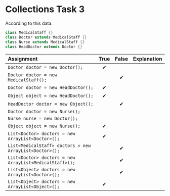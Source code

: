 # Collections Task 3

According to this data:
```java
class MedicalStaff {}
class Doctor extends MedicalStaff {}
class Nurse extends MedicalStaff {}
class HeadDoctor extends Doctor {}
```

| Assignment                                              |  True| False|               Explanation                                                                                      |             
|:--------------------------------------------------------|:----:|:----:|-------------------------------------------------------------------------------------------------------------:|
|`Doctor doctor = new Doctor();`                          |  ✔   |      |                                                                                                |
| `Doctor doctor = new MedicalStaff();`                   |      |  ✔   |                                                  |
| `Doctor doctor = new HeadDoctor();`                     |  ✔   |      |                                                  |
| `Object object = new HeadDoctor();`                     |  ✔   |      |                                                  |
| `HeadDoctor doctor = new Object();`                     |      | ✔    |                                                  |
| `Doctor doctor = new Nurse();`                          |      |      |                                                  |
| `Nurse nurse = new Doctor();`                           |      |      |                                                  |
| `Object object = new Nurse();`                          |  ✔   |      |                                                  |
| `List<Doctor> doctors = new ArrayList<Doctor>();`       |  ✔   |      |                                                  |
| `List<MedicalStaff> doctors = new ArrayList<Doctor>();` |      | ✔    |                                                  |
| `List<Doctor> doctors = new ArrayList<MedicalStaff>();` |      |  ✔   |                                                  |
| `List<Object> doctors = new ArrayList<Doctor>();`       |      |  ✔   |                                                  |
| `List<Object> doctors = new ArrayList<Object>();`       |  ✔   |      |                                                  |
